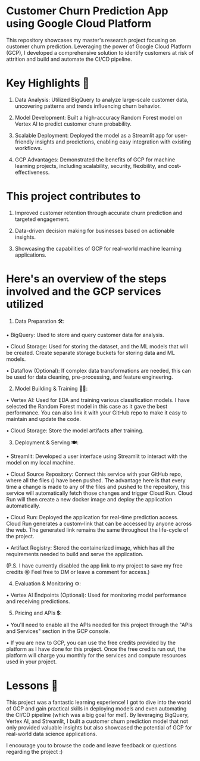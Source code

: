
# Customer Churn Prediction App using Google Cloud Platform

This repository showcases my master's research project focusing on customer churn prediction. Leveraging the power of Google Cloud Platform (GCP), I developed a comprehensive solution to identify customers at risk of attrition and build and automate the CI/CD pipeline.

# Key Highlights 🌟

1. Data Analysis: Utilized BigQuery to analyze large-scale customer data, uncovering patterns and trends influencing churn behavior.

2. Model Development: Built a high-accuracy Random Forest model on Vertex AI to predict customer churn probability.

3. Scalable Deployment: Deployed the model as a Streamlit app for user-friendly insights and predictions, enabling easy integration with existing workflows.

4. GCP Advantages: Demonstrated the benefits of GCP for machine learning projects, including scalability, security, flexibility, and cost-effectiveness.


# This project contributes to

1. Improved customer retention through accurate churn prediction and targeted engagement.

2. Data-driven decision making for businesses based on actionable insights.

3. Showcasing the capabilities of GCP for real-world machine learning applications.




# Here's an overview of the steps involved and the GCP services utilized

1. Data Preparation 🛠️:

•	BigQuery: Used to store and query customer data for analysis.

•	Cloud Storage: Used for storing the dataset, and the ML models that will be created. Create separate storage buckets for storing data and ML models.

•	Dataflow (Optional): If complex data transformations are needed, this can be used for data cleaning, pre-processing, and feature engineering.

2. Model Building & Training 🧑‍🚒️:

•	Vertex AI: Used for EDA and training various classification models. I have selected the Random Forest model in this case as it gave the best performance. You can also link it with your GitHub repo to make it easy to maintain and update the code.

•	Cloud Storage: Store the model artifacts after training.

3. Deployment & Serving 🍽:

•	Streamlit: Developed a user interface using Streamlit to interact with the model on my local machine.

•	Cloud Source Repository: Connect this service with your GitHub repo, where all the files () have been pushed. The advantage here is that every time a change is made to any of the files and pushed to the repository, this service will automatically fetch those changes and trigger Cloud Run. Cloud Run will then create a new docker image and deploy the application automatically.

•	Cloud Run: Deployed the application for real-time prediction access. Cloud Run generates a custom-link that can be accessed by anyone across the web. The generated link remains the same throughout the life-cycle of the project. 

•	Artifact Registry: Stored the containerized image, which has all the requirements needed to build and serve the application.

(P.S. I have currently disabled the app link to my project to save my free credits 😝 Feel free to DM or leave a comment for access.)

4. Evaluation & Monitoring ⚙️:

•	Vertex AI Endpoints (Optional): Used for monitoring model performance and receiving predictions.

5. Pricing and APIs 💲:

•	You'll need to enable all the APIs needed for this project through the "APIs and Services" section in the GCP console.

•	If you are new to GCP, you can use the free credits provided by the platform as I have done for this project. Once the free credits run out, the platform will charge you monthly for the services and compute resources used in your project.

# Lessons 📝
This project was a fantastic learning experience! I got to dive into the world of GCP and gain practical skills in deploying models and even automating the CI/CD pipeline (which was a big goal for me!). By leveraging BigQuery, Vertex AI, and Streamlit, I built a customer churn prediction model that not only provided valuable insights but also showcased the potential of GCP for real-world data science applications.

I encourage you to browse the code and leave feedback or questions regarding the project :)
